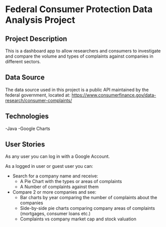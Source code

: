 # Federal Consumer Protection Data Analysis Project

## Project Description
This is a dashboard app to allow researchers and consumers to investigate and compare the volume and types of complaints against companies in different sectors.

## Data Source
The data source used in this project is a public API maintained by the federal government, located at: https://www.consumerfinance.gov/data-research/consumer-complaints/

## Technologies

-Java
-Google Charts


## User Stories 
As any user you can log in with a Google Account.

As a logged in user or guest user you can:
- Search for a company name and receive:
  - A Pie Chart with the types or areas of complaints
  - A Number of complaints against them
- Compare 2 or more companies and see:
  - Bar charts by year comparing the number of complaints about the companies
  - Side-by-side pie charts comparing company areas of complaints (mortgages, consumer loans etc.)
  - Complaints vs company market cap and stock valuation
